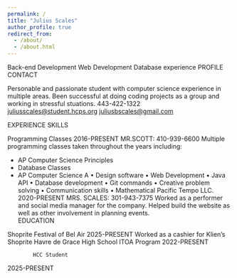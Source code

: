 ```yaml
---
permalink: /
title: "Julius Scales"
author_profile: true
redirect_from: 
  - /about/
  - /about.html
---
```

Back-end Development
Web Development
Database experience
PROFILE
		CONTACT

Personable and passionate student with computer science experience in multiple areas. Been successful at doing coding projects as a group and working in stressful stuations.			 	443-422-1322
			 	juliusscales@student.hcps.org
			 	juliusbscales@gmail.com
				
EXPERIENCE
		SKILLS

Programming Classes 
2016-PRESENT                 MR.SCOTT: 410-939-6600
Multiple programming classes taken throughout the years including:
-	AP Computer Science Principles
-	Database Classes
-	AP Computer Science A			•	Design software
•	Web Development
•	Java API
•	Database development
•	Git commands
•	Creative problem solving
•	Communication skills
•	Mathematical
Pacific Tempo LLC.
2020-PRESENT          MRS. SCALES: 301-943-7375
Worked as a performer and social media manager for the company. Helped build the website as well as other involvement in planning events.			
			EDUCATION

Shoprite Festival of Bel Air
2025-PRESENT
Worked as a cashier for Klien’s Shoprite			Havre de Grace High School ITOA Program
2022-PRESENT

			HCC Student
2025-PRESENT


